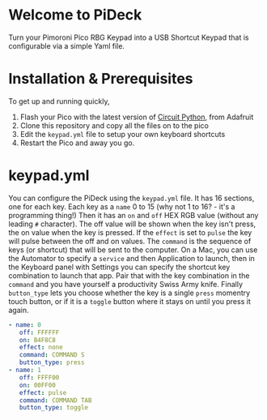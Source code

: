 # Welcome to PiDeck
Turn your Pimoroni Pico RBG Keypad into a USB Shortcut Keypad that is configurable via a simple Yaml file.

# Installation & Prerequisites
To get up and running quickly, 
1. Flash your Pico with the latest version of [Circuit Python](https://circuitpython.org/board/raspberry_pi_pico/), from Adafruit
1. Clone this repository and copy all the files on to the pico
2. Edit the `keypad.yml` file to setup your own keyboard shortcuts
3. Restart the Pico and away you go.

# keypad.yml
You can configure the PiDeck using the `keypad.yml` file. It has 16 sections, one for each key.
Each key as a `name` 0 to 15 (why not 1 to 16? - it's a programming thing!)
Then it has an `on` and `off` HEX RGB value (without any leading `#` character). The off value will be shown when the key isn't press, the on value when the key is pressed. 
If the `effect` is set to `pulse` the key will pulse between the off and on values.
The `command` is the sequence of keys (or shortcut) that will be sent to the computer. On a Mac, you can use the Automator to specify a `service` and then Application to launch, then in the Keyboard panel with Settings you can specify the shortcut key combination to launch that app. Pair that with the key combination in the `command` and you have yourself a productivity Swiss Army knife.
Finally `button_type` lets you choose whether the key is a single `press` momentry touch button, or if it is a `toggle` button where it stays on until you press it again.

``` yaml
- name: 0
   off: FFFFFF
   on: B4F8C8
   effect: none
   command: COMMAND S
   button_type: press
- name: 1
   off: FFFF00
   on: 00FF00
   effect: pulse
   command: COMMAND TAB
   button_type: toggle
```
